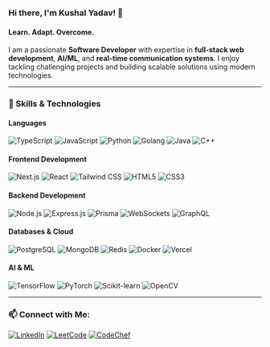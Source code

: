 ### Hi there, I'm Kushal Yadav! 👋

#### Learn. Adapt. Overcome.

I am a passionate **Software Developer** with expertise in **full-stack web development**, **AI/ML**, and **real-time communication systems**. I enjoy tackling challenging projects and building scalable solutions using modern technologies.

---

### 🚀 Skills & Technologies

#### **Languages**  
![TypeScript](https://img.shields.io/badge/TypeScript-007ACC?style=flat-square&logo=typescript&logoColor=white)
![JavaScript](https://img.shields.io/badge/JavaScript-F7DF1E?style=flat-square&logo=javascript&logoColor=black)
![Python](https://img.shields.io/badge/Python-3776AB?style=flat-square&logo=python&logoColor=white)
![Golang](https://img.shields.io/badge/Go-00ADD8?style=flat-square&logo=go&logoColor=white)
![Java](https://img.shields.io/badge/Java-ED8B00?style=flat-square&logo=openjdk&logoColor=white)
![C++](https://img.shields.io/badge/C++-00599C?style=flat-square&logo=c%2B%2B&logoColor=white)

#### **Frontend Development**  
![Next.js](https://img.shields.io/badge/Next.js-000000?style=flat-square&logo=next.js&logoColor=white)
![React](https://img.shields.io/badge/React-61DAFB?style=flat-square&logo=react&logoColor=black)
![Tailwind CSS](https://img.shields.io/badge/TailwindCSS-38B2AC?style=flat-square&logo=tailwind-css&logoColor=white)
![HTML5](https://img.shields.io/badge/HTML5-E34F26?style=flat-square&logo=html5&logoColor=white)
![CSS3](https://img.shields.io/badge/CSS3-1572B6?style=flat-square&logo=css3&logoColor=white)

#### **Backend Development**  
![Node.js](https://img.shields.io/badge/Node.js-339933?style=flat-square&logo=node.js&logoColor=white)
![Express.js](https://img.shields.io/badge/Express.js-000000?style=flat-square&logo=express&logoColor=white)
![Prisma](https://img.shields.io/badge/Prisma-2D3748?style=flat-square&logo=prisma&logoColor=white)
![WebSockets](https://img.shields.io/badge/WebSockets-008080?style=flat-square&logo=socket.io&logoColor=white)
![GraphQL](https://img.shields.io/badge/GraphQL-E10098?style=flat-square&logo=graphql&logoColor=white)

#### **Databases & Cloud**  
![PostgreSQL](https://img.shields.io/badge/PostgreSQL-336791?style=flat-square&logo=postgresql&logoColor=white)
![MongoDB](https://img.shields.io/badge/MongoDB-47A248?style=flat-square&logo=mongodb&logoColor=white)
![Redis](https://img.shields.io/badge/Redis-DC382D?style=flat-square&logo=redis&logoColor=white)
![Docker](https://img.shields.io/badge/Docker-2496ED?style=flat-square&logo=docker&logoColor=white)
![Vercel](https://img.shields.io/badge/Vercel-000000?style=flat-square&logo=vercel&logoColor=white)

#### **AI & ML**  
![TensorFlow](https://img.shields.io/badge/TensorFlow-FF6F00?style=flat-square&logo=tensorflow&logoColor=white)
![PyTorch](https://img.shields.io/badge/PyTorch-EE4C2C?style=flat-square&logo=pytorch&logoColor=white)
![Scikit-learn](https://img.shields.io/badge/Scikit--Learn-F7931E?style=flat-square&logo=scikit-learn&logoColor=black)
![OpenCV](https://img.shields.io/badge/OpenCV-5C3EE8?style=flat-square&logo=opencv&logoColor=white)

---

### 📫 Connect with Me:
[![LinkedIn](https://img.shields.io/badge/LinkedIn-KushalYadav-blue?style=flat-square&logo=linkedin)](https://www.linkedin.com/in/kushal-yadav-5b5833227)
[![LeetCode](https://img.shields.io/badge/LeetCode-KushalYadav-orange?style=flat-square&logo=leetcode)](https://leetcode.com/u/kushal2903/)
[![CodeChef](https://img.shields.io/badge/CodeChef-KushalYadav-brown?style=flat-square&logo=codechef)](https://www.codechef.com/users/kushal2903)
